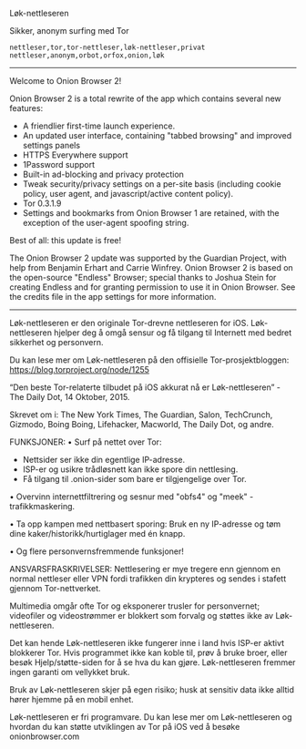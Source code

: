Løk-nettleseren

Sikker, anonym surfing med Tor

`nettleser,tor,tor-nettleser,løk-nettleser,privat nettleser,anonym,orbot,orfox,onion,løk`

---

Welcome to Onion Browser 2!

Onion Browser 2 is a total rewrite of the app which contains several new features:

* A friendlier first-time launch experience.
* An updated user interface, containing "tabbed browsing" and improved settings panels
* HTTPS Everywhere support
* 1Password support
* Built-in ad-blocking and privacy protection
* Tweak security/privacy settings on a per-site basis (including cookie policy, user agent, and javascript/active content policy).
* Tor 0.3.1.9
* Settings and bookmarks from Onion Browser 1 are retained, with the exception of the user-agent spoofing string.

Best of all: this update is free!

The Onion Browser 2 update was supported by the Guardian Project, with help from Benjamin Erhart and Carrie Winfrey. Onion Browser 2 is based on the open-source "Endless" Browser; special thanks to Joshua Stein for creating Endless and for granting permission to use it in Onion Browser. See the credits file in the app settings for more information.

---

Løk-nettleseren er den originale Tor-drevne nettleseren for iOS. Løk-nettleseren hjelper deg å omgå sensur og få tilgang til Internett med bedret sikkerhet og personvern.

Du kan lese mer om Løk-nettleseren på den offisielle Tor-prosjektbloggen: https://blog.torproject.org/node/1255

“Den beste Tor-relaterte tilbudet på iOS akkurat nå er Løk-nettleseren” - The Daily Dot, 14 Oktober, 2015.

Skrevet om i: The New York Times, The Guardian, Salon, TechCrunch, Gizmodo, Boing Boing, Lifehacker, Macworld, The Daily Dot, og andre.

FUNKSJONER:
• Surf på nettet over Tor:
- Nettsider ser ikke din egentlige IP-adresse.
- ISP-er og usikre trådløsnett kan ikke spore din nettlesing.
- Få tilgang til .onion-sider som bare er tilgjengelige over Tor.

• Overvinn internettfiltrering og sesnur med "obfs4" og "meek" -trafikkmaskering.

• Ta opp kampen med nettbasert sporing: Bruk en ny IP-adresse og tøm dine kaker/historikk/hurtiglager med én knapp.

• Og flere personvernsfremmende funksjoner!

ANSVARSFRASKRIVELSER:
Nettlesering er mye tregere enn gjennom en normal nettleser eller VPN fordi trafikken din krypteres og sendes i stafett gjennom Tor-nettverket.

Multimedia omgår ofte Tor og eksponerer trusler for personvernet; videofiler og videostrømmer er blokkert som forvalg og støttes ikke av Løk-nettleseren.

Det kan hende Løk-nettleseren ikke fungerer inne i land hvis ISP-er aktivt blokkerer Tor. Hvis programmet ikke kan koble til, prøv å bruke broer, eller besøk Hjelp/støtte-siden for å se hva du kan gjøre. Løk-nettleseren fremmer ingen garanti om vellykket bruk.

Bruk av Løk-nettleseren skjer på egen risiko; husk at sensitiv data ikke alltid hører hjemme på en mobil enhet.

Løk-nettleseren er fri programvare. Du kan lese mer om Løk-nettleseren og hvordan du kan støtte utviklingen av Tor på iOS ved å besøke onionbrowser.com
